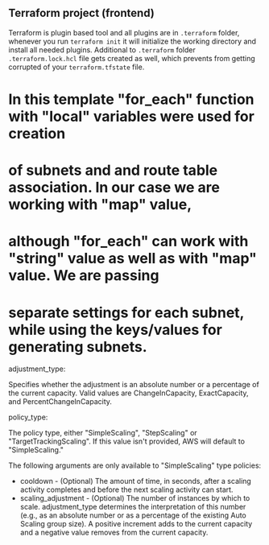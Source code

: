 ## Terraform project (frontend)

Terraform is plugin based tool and all plugins are in ```.terraform``` folder, whenever you run ```terraform init``` it will initialize the working directory and install all needed plugins. Additional to ```.terraform``` folder ```.terraform.lock.hcl``` file gets created as well, which prevents from getting corrupted of your ```terraform.tfstate``` file.

# In this template "for_each" function with "local" variables were used for creation 
# of subnets and and route table association. In our case we are working with "map" value, 
# although "for_each" can work with "string" value as well as with "map" value. We are passing
# separate settings for each subnet, while using the keys/values for generating subnets.

adjustment_type:

Specifies whether the adjustment is an absolute number or a percentage of the current capacity. Valid values are ChangeInCapacity, ExactCapacity, and PercentChangeInCapacity.

policy_type:

The policy type, either "SimpleScaling", "StepScaling" or "TargetTrackingScaling". If this value isn't provided, AWS will default to "SimpleScaling."

The following arguments are only available to "SimpleScaling" type policies:

- cooldown - (Optional) The amount of time, in seconds, after a scaling activity completes and before the next scaling activity can start.
- scaling_adjustment - (Optional) The number of instances by which to scale. adjustment_type determines the interpretation of this number (e.g., as an absolute number or as a percentage of the existing Auto Scaling group size). A positive increment adds to the current capacity and a negative value removes from the current capacity.